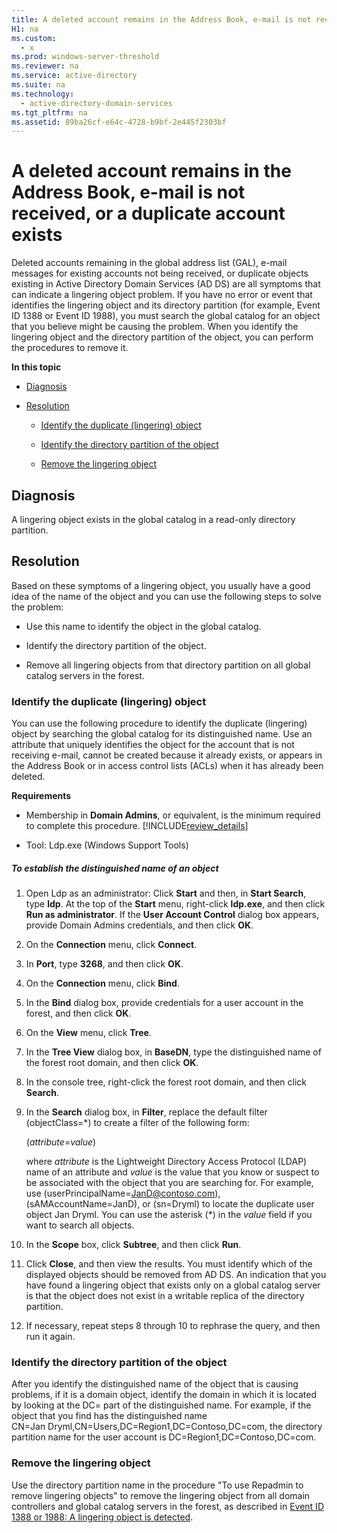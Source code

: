 ```yaml
---
title: A deleted account remains in the Address Book, e-mail is not received, or a duplicate account exists
H1: na
ms.custom: 
  - x
ms.prod: windows-server-threshold
ms.reviewer: na
ms.service: active-directory
ms.suite: na
ms.technology: 
  - active-directory-domain-services
ms.tgt_pltfrm: na
ms.assetid: 89ba26cf-e64c-4728-b9bf-2e445f2303bf
---
```

# A deleted account remains in the Address Book, e-mail is not received, or a duplicate account exists
Deleted accounts remaining in the global address list \(GAL\), e\-mail messages for existing accounts not being received, or duplicate objects existing in Active Directory Domain Services \(AD DS\) are all symptoms that can indicate a lingering object problem. If you have no error or event that identifies the lingering object and its directory partition \(for example, Event ID 1388 or Event ID 1988\), you must search the global catalog for an object that you believe might be causing the problem. When you identify the lingering object and the directory partition of the object, you can perform the procedures to remove it.  
  
 **In this topic**  
  
-   [Diagnosis](#BKMK_Cause)  
  
-   [Resolution](#BKMK_Solution)  
  
    -   [Identify the duplicate (lingering) object](#BKMK_Identify_Object)  
  
    -   [Identify the directory partition of the object](#BKMK_Identify_Partition)  
  
    -   [Remove the lingering object](#BKMK_Remove_Object)  
  
##  <a name="BKMK_Cause"></a> Diagnosis  
 A lingering object exists in the global catalog in a read\-only directory partition.  
  
##  <a name="BKMK_Solution"></a> Resolution  
 Based on these symptoms of a lingering object, you usually have a good idea of the name of the object and you can use the following steps to solve the problem:  
  
-   Use this name to identify the object in the global catalog.  
  
-   Identify the directory partition of the object.  
  
-   Remove all lingering objects from that directory partition on all global catalog servers in the forest.  
  
###  <a name="BKMK_Identify_Object"></a> Identify the duplicate \(lingering\) object  
 You can use the following procedure to identify the duplicate \(lingering\) object by searching the global catalog for its distinguished name. Use an attribute that uniquely identifies the object for the account that is not receiving e\-mail, cannot be created because it already exists, or appears in the Address Book or in access control lists \(ACLs\) when it has already been deleted.  
  
 **Requirements**  
  
-   Membership in **Domain Admins**, or equivalent, is the minimum required to complete this procedure. [!INCLUDE[review_details](../Token/review_details_md.md)]  
  
-   Tool: Ldp.exe \(Windows Support Tools\)  
  
##### To establish the distinguished name of an object  
  
1.  Open Ldp as an administrator: Click **Start** and then, in **Start Search**, type **ldp**. At the top of the **Start** menu, right\-click **ldp.exe**, and then click **Run as administrator**. If the **User Account Control** dialog box appears, provide Domain Admins credentials, and then click **OK**.  
  
2.  On the **Connection** menu, click **Connect**.  
  
3.  In **Port**, type **3268**, and then click **OK**.  
  
4.  On the **Connection** menu, click **Bind**.  
  
5.  In the **Bind** dialog box, provide credentials for a user account in the forest, and then click **OK**.  
  
6.  On the **View** menu, click **Tree**.  
  
7.  In the **Tree View** dialog box, in **BaseDN**, type the distinguished name of the forest root domain, and then click **OK**.  
  
8.  In the console tree, right\-click the forest root domain, and then click **Search**.  
  
9. In the **Search** dialog box, in **Filter**, replace the default filter \(objectClass\=\*\) to create a filter of the following form:  
  
     \(*attribute*\=*value*\)  
  
     where *attribute* is the Lightweight Directory Access Protocol \(LDAP\) name of an attribute and *value* is the value that you know or suspect to be associated with the object that you are searching for. For example, use \(userPrincipalName\=JanD@contoso.com\), \(sAMAccountName\=JanD\), or \(sn\=Dryml\) to locate the duplicate user object Jan Dryml. You can use the asterisk \(\*\) in the *value* field if you want to search all objects.  
  
10. In the **Scope** box, click **Subtree**, and then click **Run**.  
  
11. Click **Close**, and then view the results. You must identify which of the displayed objects should be removed from AD DS. An indication that you have found a lingering object that exists only on a global catalog server is that the object does not exist in a writable replica of the directory partition.  
  
12. If necessary, repeat steps 8 through 10 to rephrase the query, and then run it again.  
  
###  <a name="BKMK_Identify_Partition"></a> Identify the directory partition of the object  
 After you identify the distinguished name of the object that is causing problems, if it is a domain object, identify the domain in which it is located by looking at the DC\= part of the distinguished name. For example, if the object that you find has the distinguished name CN\=Jan Dryml,CN\=Users,DC\=Region1,DC\=Contoso,DC\=com, the directory partition name for the user account is DC\=Region1,DC\=Contoso,DC\=com.  
  
###  <a name="BKMK_Remove_Object"></a> Remove the lingering object  
 Use the directory partition name in the procedure "To use Repadmin to remove lingering objects" to remove the lingering object from all domain controllers and global catalog servers in the forest, as described in [Event ID 1388 or 1988: A lingering object is detected](../Topic/Event%20ID%201388%20or%201988:%20A%20lingering%20object%20is%20detected.md).